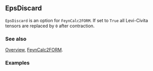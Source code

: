 ## EpsDiscard

`EpsDiscard` is an option for `FeynCalc2FORM`. If set to `True` all Levi-Civita tensors are replaced by `0` after contraction.

### See also

[Overview](Extra/FeynCalc.md), [FeynCalc2FORM](FeynCalc2FORM.md).

### Examples

